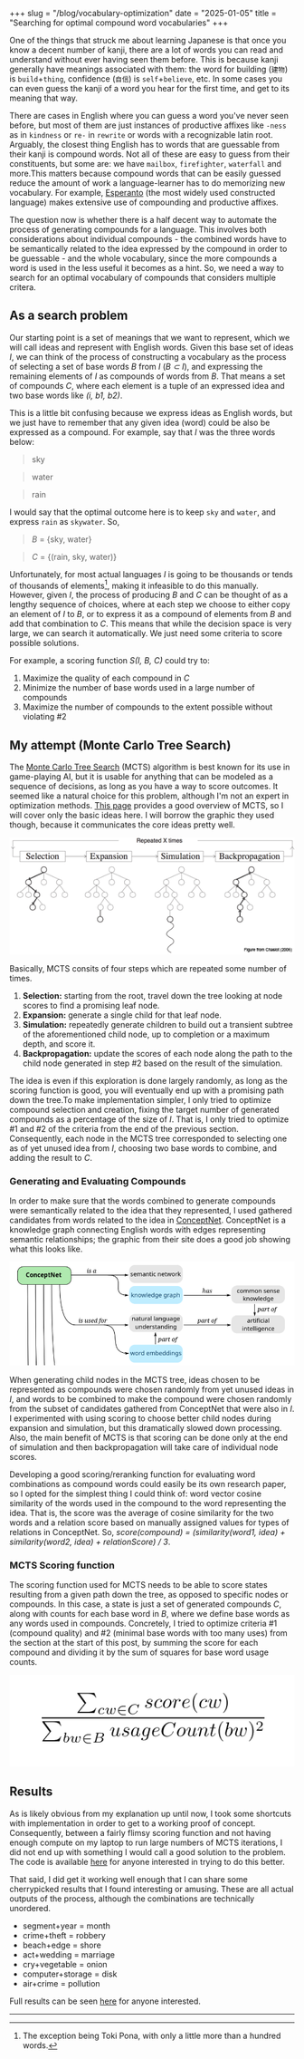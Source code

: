 +++
slug = "/blog/vocabulary-optimization"
date = "2025-01-05"
title = "Searching for optimal compound word vocabularies"
+++

One of the things that struck me about learning Japanese is that once you know a decent number of kanji, there are a lot of words you can read and understand without ever having seen them before. This is because kanji generally have meanings associated with them: the word for building (`建物`) is `build`+`thing`, confidence (`自信`) is `self`+`believe`, etc. In some cases you can even guess the kanji of a word you hear for the first time, and get to its meaning that way. 

There are cases in English where you can guess a word you've never seen before, but most of them are just instances of productive affixes like `-ness` as in `kindness` or `re-` in `rewrite` or words with a recognizable latin root. Arguably, the closest thing English has to words that are guessable from their kanji is compound words. Not all of these are easy to guess from their constituents, but some are: we have `mailbox`, `firefighter`, `waterfall` and more.This matters because compound words that can be easily guessed reduce the amount of work a language-learner has to do memorizing new vocabulary. For example, [Esperanto](https://en.wikipedia.org/wiki/Esperanto) (the most widely used constructed language) makes extensive use of compounding and productive affixes. 

The question now is whether there is a half decent way to automate the process of generating compounds for a language. This involves both considerations about individual compounds - the combined words have to be semantically related to the idea expressed by the compound in order to be guessable - and the whole vocabulary, since the more compounds a word is used in the less useful it becomes as a hint. So, we need a way to search for an optimal vocabulary of compounds that considers multiple critera. 

## As a search problem
Our starting point is a set of meanings that we want to represent, which we will call ideas and represent with English words. Given this base set of ideas *I*, we can think of the process of constructing a vocabulary as the process of selecting a set of base words *B* from *I* (*B ⊂ I*), and expressing the remaining elements of *I* as compounds of words from *B*. That means a set of compounds *C*, where each element is a tuple of an expressed idea and two base words like *(i, b1, b2)*.

This is a little bit confusing because we express ideas as English words, but we just have to remember that any given idea (word) could be also be expressed as a compound. For example, say that *I* was the three words below:

> sky

> water

> rain

I would say that the optimal outcome here is to keep `sky` and `water`, and express `rain` as `skywater`. So,

> *B* = {sky, water}

> *C* = {(rain, sky, water)}

Unfortunately, for most actual languages *I* is going to be thousands or tends of thousands of elements[^1], making it infeasible to do this manually. However, given *I*, the process of producing *B* and *C* can be thought of as a lengthy sequence of choices, where at each step we choose to either copy an element of *I* to *B*, or to express it as a compound of elements from *B* and add that combination to *C*. This means that while the decision space is very large, we can search it automatically. We just need some criteria to score possible solutions.

For example, a scoring function *S(I, B, C)* could try to:
1. Maximize the quality of each compound in *C*
2. Minimize the number of base words used in a large number of compounds
3. Maximize the number of compounds to the extent possible without violating #2


## My attempt (Monte Carlo Tree Search)
The [Monte Carlo Tree Search](https://en.wikipedia.org/wiki/Monte_Carlo_tree_search) (MCTS) algorithm is best known for its use in game-playing AI, but it is usable for anything that can be modeled as a sequence of decisions, as long as you have a way to score outcomes. It seemed like a natural choice for this problem, although I'm not an expert in optimization methods. [This page](https://mcts.ai/about/index.html) provides a good overview of MCTS, so I will cover only the basic ideas here. I will borrow the graphic they used though, because it communicates the core ideas pretty well. 

![MCTS graphic](mcts.png)

Basically, MCTS consits of four steps which are repeated some number of times. 
1. **Selection:** starting from the root, travel down the tree looking at node scores to find a promising leaf node.
2. **Expansion:** generate a single child for that leaf node. 
3. **Simulation:** repeatedly generate children to build out a transient subtree of the aforementioned child node, up to completion or a maximum depth, and score it.
4. **Backpropagation:** update the scores of each node along the path to the child node generated in step #2 based on the result of the simulation.

The idea is even if this exploration is done largely randomly, as long as the scoring function is good, you will eventually end up with a promising path down the tree.To make implementation simpler, I only tried to optimize compound selection and creation, fixing the target number of generated compounds as a percentage of the size of *I*. That is, I only tried to optimize #1 and #2 of the criteria from the end of the previous section. Consequently, each node in the MCTS tree corresponded to selecting one as of yet unused idea from *I*, choosing two base words to combine, and adding the result to *C*. 


### Generating and Evaluating Compounds
In order to make sure that the words combined to generate compounds were semantically related to the idea that they represented, I used gathered candidates from words related to the idea in [ConceptNet](https://conceptnet.io/). ConceptNet is a knowledge graph connecting English words with edges representing semantic relationships; the graphic from their site does a good job showing what this looks like.

![Concept net](concept_net.png)

When generating child nodes in the MCTS tree, ideas chosen to be represented as compounds were chosen randomly from yet unused ideas in *I*, and words to be combined to make the compound were chosen randomly from the subset of candidates gathered from ConceptNet that were also in *I*. I experimented with using scoring to choose better child nodes during expansion and simulation, but this dramatically slowed down processing. Also, the main benefit of MCTS is that scoring can be done only at the end of simulation and then backpropagation will take care of individual node scores.

Developing a good scoring/reranking function for evaluating word combinations as compound words could easily be its own research paper, so I opted for the simplest thing I could think of: word vector cosine similarity of the words used in the compound to the word representing the idea. That is, the score was the average of cosine similarity for the two words and a relation score based on manually assigned values for types of relations in ConceptNet. So, *score(compound) = (similarity(word1, idea) + similarity(word2, idea) + relationScore) / 3*. 


### MCTS Scoring function
The scoring function used for MCTS needs to be able to score states resulting from a given path down the tree, as opposed to specific nodes or compounds. In this case, a state is just a set of generated compounds *C*, along with counts for each base word in *B*, where we define base words as any words used in compounds. Concretely, I tried to optimize criteria #1 (compound quality) and #2 (minimal base words with too many uses) from the section at the start of this post, by summing the score for each compound and dividing it by the sum of squares for base word usage counts. 

![Scoring function](score_func.png)

## Results
As is likely obvious from my explanation up until now, I took some shortcuts with implementation in order to get to a working proof of concept. Consequently, between a fairly flimsy scoring function and not having enough compute on my laptop to run large numbers of MCTS iterations, I did not end up with something I would call a good solution to the problem. The code is available [here](https://github.com/Mindful/wordgen) for anyone interested in trying to do this better.

That said, I did get it working well enough that I can share some cherrypicked results that I found interesting or amusing. These are all actual outputs of the process, although the combinations are technically unordered.

- segment+year = month
- crime+theft = robbery
- beach+edge = shore
- act+wedding = marriage
- cry+vegetable = onion
- computer+storage = disk
- air+crime = pollution

Full results can be seen [here](https://github.com/Mindful/wordgen/blob/main/results/generations_simple.txt) for anyone interested.






<hr/>

[^1]: The exception being Toki Pona, with only a little more than a hundred words.